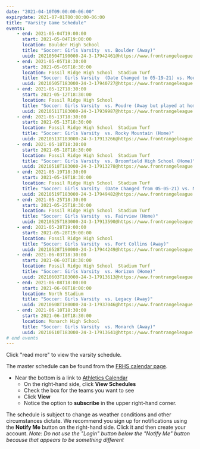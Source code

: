 ```yaml
---
date: "2021-04-10T09:00:00-06:00"
expirydate: 2021-07-01T00:00:00-06:00
title: "Varsity Game Schedule"
events:
    - end: 2021-05-04T19:00:00
      start: 2021-05-04T19:00:00
      location: Boulder High School
      title: "Soccer: Girls Varsity  vs. Boulder (Away)"
      uuid: 20210504T190000-24-3-17942461@https://www.frontrangeleague.org
    - end: 2021-05-05T18:30:00
      start: 2021-05-05T18:30:00
      location: Fossil Ridge High School  Stadium Turf
      title: "Soccer: Girls Varsity  (Date Changed to 05-19-21) vs. Mountain Range (Home)"
      uuid: 20210505T183000-24-3-17940727@https://www.frontrangeleague.org
    - end: 2021-05-12T18:30:00
      start: 2021-05-12T18:30:00
      location: Fossil Ridge High School
      title: "Soccer: Girls Varsity  vs. Poudre (Away but played at home)"
      uuid: 20210511T183000-24-3-17939987@https://www.frontrangeleague.org
    - end: 2021-05-13T18:30:00
      start: 2021-05-13T18:30:00
      location: Fossil Ridge High School  Stadium Turf
      title: "Soccer: Girls Varsity  vs. Rocky Mountain (Home)"
      uuid: 20210513T183000-24-3-17913266@https://www.frontrangeleague.org
    - end: 2021-05-18T18:30:00
      start: 2021-05-18T18:30:00
      location: Fossil Ridge High School  Stadium Turf
      title: "Soccer: Girls Varsity  vs. Broomfield High School (Home)"
      uuid: 20210518T183000-24-3-17913278@https://www.frontrangeleague.org
    - end: 2021-05-19T18:30:00
      start: 2021-05-19T18:30:00
      location: Fossil Ridge High School  Stadium Turf
      title: "Soccer: Girls Varsity  (Date Changed from 05-05-21) vs. Mountain Range (Home)"
      uuid: 20210519T183000-24-3-17949482@https://www.frontrangeleague.org
    - end: 2021-05-25T18:30:00
      start: 2021-05-25T18:30:00
      location: Fossil Ridge High School  Stadium Turf
      title: "Soccer: Girls Varsity  vs. Fairview (Home)"
      uuid: 20210525T183000-24-3-17913590@https://www.frontrangeleague.org
    - end: 2021-05-28T19:00:00
      start: 2021-05-28T19:00:00
      location: Fossil Ridge High School
      title: "Soccer: Girls Varsity  vs. Fort Collins (Away)"
      uuid: 20210528T190000-24-3-17944249@https://www.frontrangeleague.org
    - end: 2021-06-03T18:30:00
      start: 2021-06-03T18:30:00
      location: Fossil Ridge High School  Stadium Turf
      title: "Soccer: Girls Varsity  vs. Horizon (Home)"
      uuid: 20210603T183000-24-3-17913613@https://www.frontrangeleague.org
    - end: 2021-06-08T18:00:00
      start: 2021-06-08T18:00:00
      location: North Stadium
      title: "Soccer: Girls Varsity  vs. Legacy (Away)"
      uuid: 20210608T180000-24-3-17937046@https://www.frontrangeleague.org
    - end: 2021-06-10T18:30:00
      start: 2021-06-10T18:30:00
      location: Monarch High School
      title: "Soccer: Girls Varsity  vs. Monarch (Away)"
      uuid: 20210610T183000-24-3-17913641@https://www.frontrangeleague.org
# end events
---
```


Click "read more" to view the varsity schedule.

<!--more-->

The master schedule can be found from the [FRHS calendar page][frh-schedules].

* Near the bottom is a link to [Athletics Calendar][athletic schedules]
    * On the right-hand side, click **View Schedules**
    * Check the box for the teams you want to see
    * Click **View**
    * Notice the option to **subscribe** in the upper right-hand corner.

The schedule is subject to change as weather conditions and other circumstances
dictate. We recommend you sign up for notifications using the **Notify Me**
button on the right-hand side. Click it and then create your account. *Note: Do
not use the "Login" button below the "Notify Me" button because that appears to
be something different*

[frh-schedules]: https://frh.psdschools.org/calendars-and-schedules
[athletic schedules]: http://www.frontrangeleague.org/g5-bin/client.cgi?G5genie=812&school_id=5
